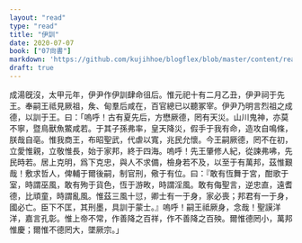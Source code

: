 ```yaml
---
layout: "read"
type: "read"
title: "伊訓"
date: 2020-07-07
book: ["07尙書"]
markdown: 'https://github.com/kujihhoe/blogflex/blob/master/content/read/07-尙書/013-伊訓.md'
draft: true
---
```


成湯旣沒，太甲元年，伊尹作<v>伊訓</v><v>肆命</v><v>徂后</v>。惟元祀十有二月乙丑，伊尹祠于先王。奉嗣王祗見厥祖，矦、甸羣后咸在，百官總已以聽冢宰。伊尹乃明言烈祖之成德，以訓于王。曰：「嗚呼！古有夏先后，方懋厥德，罔有天災。山川鬼神，亦莫不寧，暨鳥獸魚鱉咸若。于其子孫弗率，皇天降災，假手于我有命，造攻自鳴條，朕哉自亳。惟我商王，布昭聖武，代虐以寬，兆民允懷。今王嗣厥德，罔不在初，立愛惟親，立敬惟長，始于家邦，終于四海。嗚呼！先王肇修人紀，從諫弗咈，先民時若。居上克明，爲下克忠，與人不求備，檢身若不及，以至于有萬邦，茲惟艱哉！敷求哲人，俾輔于爾後嗣，制官刑，儆于有位。曰：『敢有恆舞于宮，酣歌于室，時謂巫風，敢有殉于貨色，恆于游畋，時謂淫風。敢有侮聖言，逆忠直，遠耆德，比頑童，時謂亂風。惟茲三風十愆，卿士有一于身，家必喪；邦君有一于身，國必亡。臣下不匡，其刑墨，具訓于蒙士。』嗚呼！嗣王祗厥身，念哉！聖謨洋洋，嘉言孔彰。惟上帝不常，作善降之百祥，作不善降之百殃。爾惟德罔小，萬邦惟慶；爾惟不德罔大，墜厥宗。」
